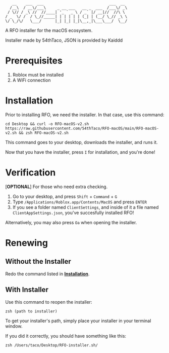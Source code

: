 ```
   __    ___  ___                             ___  __    
  /__\  / __\/___\     _ __ ___   __ _  ___  /___\/ _\   
 / \// / _\ //  //____| '_ ` _ \ / _` |/ __|//  //\ \    
/ _  \/ /  / \_//_____| | | | | | (_| | (__/ \_// _\ \   
\/ \_/\/   \___/      |_| |_| |_|\__,_|\___\___/  \__/  
```

A RFO installer for the macOS ecosystem.

Installer made by 54thTaco, JSON is provided by Kaiddd

# Prerequisites 
1. Roblox must be installed
2. A WiFi connection

# Installation
Prior to installing RFO, we need the installer. In that case, use this command:
```
cd Desktop && curl -o RFO-macOS-v2.sh https://raw.githubusercontent.com/54thTaco/RFO-macOS/main/RFO-macOS-v2.sh && zsh RFO-macOS-v2.sh
```
This command goes to your desktop, downloads the installer, and runs it. 

Now that you have the installer, press `I` for installation, and you're done!

# Verification
[**OPTIONAL**] For those who need extra checking.
1. Go to your desktop, and press `Shift` + `Command` + `G`
2. Type `/Applications/Roblox.app/Contents/MacOS` and press `ENTER`
3. If you see a folder named `ClientSettings`, and inside of it a file named `ClientAppSettings.json`, you've succesfully installed RFO!

Alternatively, you may also press `Oa` when opening the installer.

# Renewing
## Without the Installer

Redo the command listed in [**Installation**](https://github.com/54thTaco/RFO-macOS#installation).

## With Installer

Use this command to reopen the installer:
```
zsh (path to installer)
```
To get your installer's path, simply place your installer in your terminal window.

If you did it correctly, you should have something like this:
```
zsh /Users/taco/Desktop/RFO-installer.sh/
```
